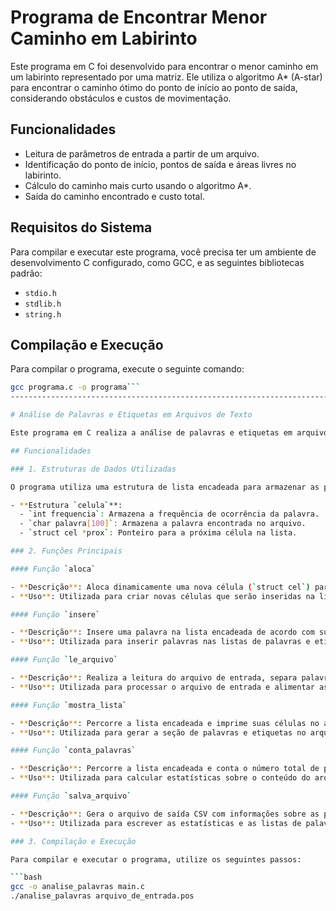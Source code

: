 # Programa de Encontrar Menor Caminho em Labirinto

Este programa em C foi desenvolvido para encontrar o menor caminho em um labirinto representado por uma matriz. Ele utiliza o algoritmo A* (A-star) para encontrar o caminho ótimo do ponto de início ao ponto de saída, considerando obstáculos e custos de movimentação.

## Funcionalidades

- Leitura de parâmetros de entrada a partir de um arquivo.
- Identificação do ponto de início, pontos de saída e áreas livres no labirinto.
- Cálculo do caminho mais curto usando o algoritmo A*.
- Saída do caminho encontrado e custo total.

## Requisitos do Sistema

Para compilar e executar este programa, você precisa ter um ambiente de desenvolvimento C configurado, como GCC, e as seguintes bibliotecas padrão:

- `stdio.h`
- `stdlib.h`
- `string.h`

## Compilação e Execução

Para compilar o programa, execute o seguinte comando:

```bash
gcc programa.c -o programa```
-----------------------------------------------------------------------------------------------------------------------------------------------------

# Análise de Palavras e Etiquetas em Arquivos de Texto

Este programa em C realiza a análise de palavras e etiquetas em arquivos de texto, contabilizando frequências de ocorrência e gerando um arquivo CSV como saída. Ele foi desenvolvido como parte de um trabalho acadêmico pelos alunos Vinicius Silva de Paula e Julio Lossavaro.

## Funcionalidades

### 1. Estruturas de Dados Utilizadas

O programa utiliza uma estrutura de lista encadeada para armazenar as palavras e suas frequências, bem como as etiquetas (tags) associadas.

- **Estrutura `celula`**:
  - `int frequencia`: Armazena a frequência de ocorrência da palavra.
  - `char palavra[100]`: Armazena a palavra encontrada no arquivo.
  - `struct cel *prox`: Ponteiro para a próxima célula na lista.

### 2. Funções Principais

#### Função `aloca`

- **Descrição**: Aloca dinamicamente uma nova célula (`struct cel`) para armazenar uma palavra.
- **Uso**: Utilizada para criar novas células que serão inseridas na lista encadeada.

#### Função `insere`

- **Descrição**: Insere uma palavra na lista encadeada de acordo com sua ordem lexicográfica. Se a palavra já existe na lista, incrementa sua frequência.
- **Uso**: Utilizada para inserir palavras nas listas de palavras e etiquetas durante a leitura do arquivo.

#### Função `le_arquivo`

- **Descrição**: Realiza a leitura do arquivo de entrada, separa palavras e etiquetas utilizando `strtok`, e insere essas informações nas listas encadeadas.
- **Uso**: Utilizada para processar o arquivo de entrada e alimentar as estruturas de dados do programa.

#### Função `mostra_lista`

- **Descrição**: Percorre a lista encadeada e imprime suas células no arquivo de saída CSV.
- **Uso**: Utilizada para gerar a seção de palavras e etiquetas no arquivo de saída.

#### Função `conta_palavras`

- **Descrição**: Percorre a lista encadeada e conta o número total de palavras e o número de palavras distintas (sem repetições).
- **Uso**: Utilizada para calcular estatísticas sobre o conteúdo do arquivo processado.

#### Função `salva_arquivo`

- **Descrição**: Gera o arquivo de saída CSV com informações sobre as palavras e etiquetas encontradas no arquivo de entrada.
- **Uso**: Utilizada para escrever as estatísticas e as listas de palavras e etiquetas no arquivo de saída.

### 3. Compilação e Execução

Para compilar e executar o programa, utilize os seguintes passos:

```bash
gcc -o analise_palavras main.c
./analise_palavras arquivo_de_entrada.pos
